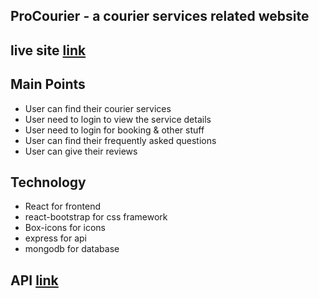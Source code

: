 ## ProCourier - a courier services related website

## live site [link](https://pro-courier.web.app)

## Main Points

* User can find their courier services
* User need to login to view the service details
* User need to login for booking & other stuff
* User can find their frequently asked questions
* User can give their reviews

## Technology

* React for frontend 
* react-bootstrap for css framework
* Box-icons for icons
* express for api
* mongodb for database

## API [link](https://mighty-inlet-11453.herokuapp.com)

